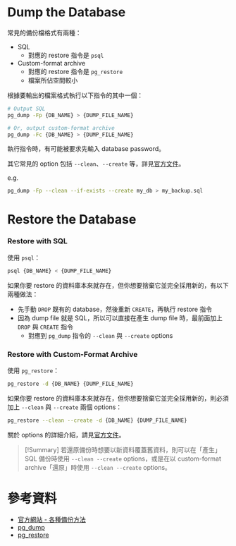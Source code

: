 # Dump the Database

常見的備份檔格式有兩種：

- SQL
    - 對應的 restore 指令是 `psql`
- Custom-format archive
    - 對應的 restore 指令是 `pg_restore`
    - 檔案所佔空間較小

根據要輸出的檔案格式執行以下指令的其中一個：

```bash
# Output SQL
pg_dump -Fp {DB_NAME} > {DUMP_FILE_NAME}

# Or, output custom-format archive
pg_dump -Fc {DB_NAME} > {DUMP_FILE_NAME}
```

執行指令時，有可能被要求先輸入 database password。

其它常見的 option 包括 `--clean`、`--create` 等，詳見[官方文件](https://www.postgresql.org/docs/current/app-pgdump.html)。

e.g.

```bash
pg_dump -Fp --clean --if-exists --create my_db > my_backup.sql
```

# Restore the Database

### Restore with SQL

使用 `psql`：

```bash
psql {DB_NAME} < {DUMP_FILE_NAME}
```

如果你要 restore 的資料庫本來就存在，但你想要捨棄它並完全採用新的，有以下兩種做法：

- 先手動 `DROP` 既有的 database，然後重新 `CREATE`，再執行 restore 指令
- 因為 dump file 就是 SQL，所以可以直接在產生 dump file 時，最前面加上 `DROP` 與 `CREATE` 指令
    - 對應到 `pg_dump` 指令的 `--clean` 與 `--create` options

### Restore with Custom-Format Archive

使用 `pg_restore`：

```bash
pg_restore -d {DB_NAME} {DUMP_FILE_NAME}
```

如果你要 restore 的資料庫本來就存在，但你想要捨棄它並完全採用新的，則必須加上 `--clean` 與 `--create` 兩個 options：

```bash
pg_restore --clean --create -d {DB_NAME} {DUMP_FILE_NAME}
```

關於 options 的詳細介紹，請見[官方文件](https://www.postgresql.org/docs/current/app-pgrestore.html)。

>[!Summary]
>若還原備份時想要以新資料覆蓋舊資料，則可以在「產生」SQL 備份時使用 `--clean --create` options，或是在以 custom-format archive「還原」時使用 `--clean --create` options。

# 參考資料

- [官方網站 - 各種備份方法](https://www.postgresql.org/docs/current/backup-dump.html)
- [pg_dump](https://www.postgresql.org/docs/current/app-pgdump.html)
- [pg_restore](https://www.postgresql.org/docs/current/app-pgrestore.html)
